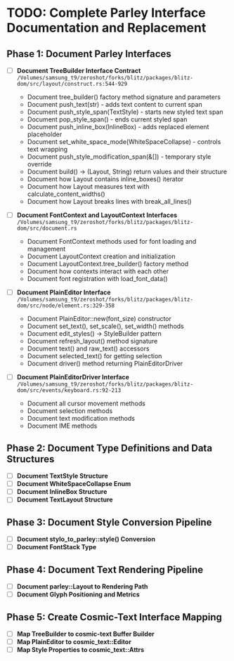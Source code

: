 # TODO: Complete Parley Interface Documentation and Replacement

## Phase 1: Document Parley Interfaces

- [ ] **Document TreeBuilder Interface Contract** `/Volumes/samsung_t9/zeroshot/forks/blitz/packages/blitz-dom/src/layout/construct.rs:544-929`
  - Document tree_builder() factory method signature and parameters
  - Document push_text(str) - adds text content to current span
  - Document push_style_span(TextStyle) - starts new styled text span  
  - Document pop_style_span() - ends current styled span
  - Document push_inline_box(InlineBox) - adds replaced element placeholder
  - Document set_white_space_mode(WhiteSpaceCollapse) - controls text wrapping
  - Document push_style_modification_span(&[]) - temporary style override
  - Document build() -> (Layout, String) return values and their structure
  - Document how Layout contains inline_boxes() iterator
  - Document how Layout measures text with calculate_content_widths()
  - Document how Layout breaks lines with break_all_lines()

- [ ] **Document FontContext and LayoutContext Interfaces** `/Volumes/samsung_t9/zeroshot/forks/blitz/packages/blitz-dom/src/document.rs`
  - Document FontContext methods used for font loading and management
  - Document LayoutContext creation and initialization
  - Document LayoutContext.tree_builder() factory method
  - Document how contexts interact with each other
  - Document font registration with load_font_data()

- [ ] **Document PlainEditor Interface** `/Volumes/samsung_t9/zeroshot/forks/blitz/packages/blitz-dom/src/node/element.rs:329-358`
  - Document PlainEditor::new(font_size) constructor
  - Document set_text(), set_scale(), set_width() methods
  - Document edit_styles() -> StyleBuilder pattern
  - Document refresh_layout() method signature
  - Document text() and raw_text() accessors
  - Document selected_text() for getting selection
  - Document driver() method returning PlainEditorDriver

- [ ] **Document PlainEditorDriver Interface** `/Volumes/samsung_t9/zeroshot/forks/blitz/packages/blitz-dom/src/events/keyboard.rs:92-213`
  - Document all cursor movement methods
  - Document selection methods
  - Document text modification methods
  - Document IME methods

## Phase 2: Document Type Definitions and Data Structures

- [ ] **Document TextStyle Structure**
- [ ] **Document WhiteSpaceCollapse Enum**
- [ ] **Document InlineBox Structure**
- [ ] **Document TextLayout Structure**

## Phase 3: Document Style Conversion Pipeline

- [ ] **Document stylo_to_parley::style() Conversion**
- [ ] **Document FontStack Type**

## Phase 4: Document Text Rendering Pipeline

- [ ] **Document parley::Layout to Rendering Path**
- [ ] **Document Glyph Positioning and Metrics**

## Phase 5: Create Cosmic-Text Interface Mapping

- [ ] **Map TreeBuilder to cosmic-text Buffer Builder**
- [ ] **Map PlainEditor to cosmic_text::Editor**
- [ ] **Map Style Properties to cosmic_text::Attrs**